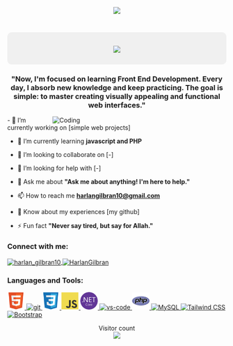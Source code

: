 <p align="center">
  <img src="https://profile-counter.glitch.me/HarlanGilbran/count.svg" />
</p>

<h1 align="center" style="background-color:#f0f0f0;padding:20px;border-radius:10px;">
    <img src="https://readme-typing-svg.herokuapp.com/?font=Righteous&size=35&center=true&vCenter=true&width=500&height=70&duration=4000&lines=Hi+There!+👋;+I'm+Harlan+Gilbran!;" />
</h1>

<h3 align="center">"Now, I'm focused on learning Front End Development. Every day, I absorb new knowledge and keep practicing. The goal is simple: to master creating visually appealing and functional web interfaces."</h3>
<img align="right" alt="Coding" width="400" src="https://i.pinimg.com/originals/54/e3/7d/54e37d8074ebcde1d96c77d7b2a7f310.gif">
- 🔭 I’m currently working on [simple web projects]

- 🌱 I’m currently learning **javascript and PHP**

- 👯 I’m looking to collaborate on [-]

- 🤝 I’m looking for help with [-]

- 💬 Ask me about **"Ask me about anything! I'm here to help."**

- 📫 How to reach me **harlangilbran10@gmail.com**

- 📄 Know about my experiences [my github]

- ⚡ Fun fact **"Never say tired, but say for Allah."**

<h3 align="left">Connect with me:</h3>

<p align="left">
    <a href="https://instagram.com/harlan_gilbran10" target="_blank" rel="noreferrer">
        <img align="center" src="https://raw.githubusercontent.com/rahuldkjain/github-profile-readme-generator/master/src/images/icons/Social/instagram.svg" alt="harlan_gilbran10" height="30" width="40" />
    </a>
    <a href="https://github.com/HarlanGilbran" target="_blank" rel="noreferrer">
        <img align="center" src="https://www.vectorlogo.zone/logos/github/github-icon.svg" alt="HarlanGilbran" height="30" width="40" />
    </a>
</p>

<h3 align="left">Languages and Tools:</h3>
<p align="left">
    <a href="https://www.w3.org/html/" target="_blank" rel="noreferrer">
        <img src="https://raw.githubusercontent.com/devicons/devicon/master/icons/html5/html5-original.svg" alt="html" width="40" height="40"/>
    </a>
    <a href="https://git-scm.com/" target="_blank" rel="noreferrer">
        <img src="https://www.vectorlogo.zone/logos/git-scm/git-scm-icon.svg" alt="git" width="40" height="40"/>
    </a>
    <a href="https://www.w3schools.com/css/" target="_blank" rel="noreferrer">
        <img src="https://raw.githubusercontent.com/devicons/devicon/master/icons/css3/css3-original.svg" alt="css" width="40" height="40"/>
    </a>
    <a href="https://www.javascript.com/" target="_blank" rel="noreferrer">
        <img src="https://raw.githubusercontent.com/devicons/devicon/master/icons/javascript/javascript-original.svg" alt="JavaScript" width="40" height="40"/>
    </a>
    <a href="https://visualstudio.microsoft.com/vs/features/net-development/" target="_blank" rel="noreferrer">
        <img src="https://raw.githubusercontent.com/devicons/devicon/master/icons/dotnetcore/dotnetcore-original.svg" alt="dotnet" width="40" height="40"/>
    </a>
    <a href="https://code.visualstudio.com/" target="_blank" rel="noreferrer">
        <img src="https://img.icons8.com/color/48/000000/visual-studio-code-2019.png" alt="vs-code" width="40" height="40"/>
    </a>
    <a href="https://www.php.net/" target="_blank" rel="noreferrer">
        <img src="https://raw.githubusercontent.com/devicons/devicon/master/icons/php/php-original.svg" alt="PHP" width="40" height="40"/>
    </a>
    <a href="https://www.mysql.com/" target="_blank" rel="noreferrer">
        <img src="https://www.mysql.com/common/logos/logo-mysql-170x115.png" alt="MySQL" width="40" height="40"/>
    </a>
    <a href="https://tailwindcss.com/" target="_blank" rel="noreferrer">
        <img src="https://www.vectorlogo.zone/logos/tailwindcss/tailwindcss-icon.svg" alt="Tailwind CSS" width="40" height="40"/>
    </a>
    <a href="https://getbootstrap.com/" target="_blank" rel="noreferrer">
        <img src="https://upload.wikimedia.org/wikipedia/commons/b/b2/Bootstrap_logo.svg" alt="Bootstrap" width="40" height="40"/>
    </a>
</p>

<p align="center">
  Visitor count<br>
  <img src="https://profile-counter.glitch.me/HarlanGilbran/count.svg" />
</p>
